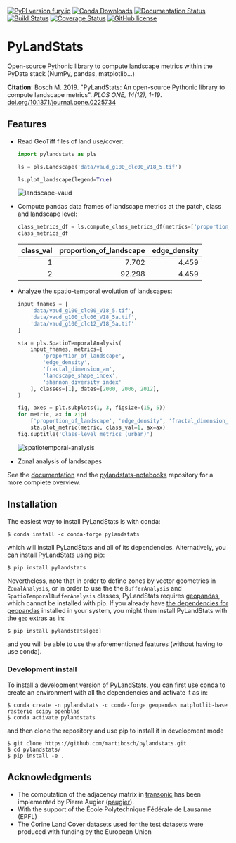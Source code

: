 [![PyPI version fury.io](https://badge.fury.io/py/pylandstats.svg)](https://pypi.python.org/pypi/pylandstats/)
[![Conda Downloads](https://img.shields.io/conda/dn/conda-forge/pylandstats.svg)](https://anaconda.org/conda-forge/pylandstats)
[![Documentation Status](https://readthedocs.org/projects/pylandstats/badge/?version=latest)](https://pylandstats.readthedocs.io/en/latest/?badge=latest)
[![Build Status](https://github.com/martibosch/pylandstats/workflows/tests/badge.svg?branch=main)](https://github.com/martibosch/pylandstats/actions?query=workflow%3Atests)
[![Coverage Status](https://coveralls.io/repos/github/martibosch/pylandstats/badge.svg?branch=master)](https://coveralls.io/github/martibosch/pylandstats?branch=master)
[![GitHub license](https://img.shields.io/github/license/martibosch/pylandstats.svg)](https://github.com/martibosch/pylandstats/blob/master/LICENSE)

# PyLandStats

Open-source Pythonic library to compute landscape metrics within the PyData stack (NumPy, pandas, matplotlib...)

**Citation**: Bosch M. 2019. "PyLandStats: An open-source Pythonic library to compute landscape metrics". *PLOS ONE, 14(12), 1-19*. [doi.org/10.1371/journal.pone.0225734](https://doi.org/10.1371/journal.pone.0225734)

## Features

* Read GeoTiff files of land use/cover:

    ```python
    import pylandstats as pls

    ls = pls.Landscape('data/vaud_g100_clc00_V18_5.tif')

    ls.plot_landscape(legend=True)
    ```

    ![landscape-vaud](figures/landscape.png)

* Compute pandas data frames of landscape metrics at the patch, class and landscape level:

    ```python
    class_metrics_df = ls.compute_class_metrics_df(metrics=['proportion_of_landscape', 'edge_density'])
    class_metrics_df
    ```

    | class_val | proportion_of_landscape | edge_density |
    | --------: | ----------------------: | -----------: |
    |         1 |                   7.702 |        4.459 |
    |         2 |                  92.298 |        4.459 |

* Analyze the spatio-temporal evolution of landscapes:

    ```python
    input_fnames = [
        'data/vaud_g100_clc00_V18_5.tif',
        'data/vaud_g100_clc06_V18_5a.tif',
        'data/vaud_g100_clc12_V18_5a.tif'
    ]

    sta = pls.SpatioTemporalAnalysis(
        input_fnames, metrics=[
            'proportion_of_landscape',
            'edge_density',
            'fractal_dimension_am',
            'landscape_shape_index',
            'shannon_diversity_index'
        ], classes=[1], dates=[2000, 2006, 2012],
    )

    fig, axes = plt.subplots(1, 3, figsize=(15, 5))
    for metric, ax in zip(
        ['proportion_of_landscape', 'edge_density', 'fractal_dimension_am'], axes):
        sta.plot_metric(metric, class_val=1, ax=ax)
    fig.suptitle('Class-level metrics (urban)')
    ```

    ![spatiotemporal-analysis](figures/spatiotemporal.png)

* Zonal analysis of landscapes

See the [documentation](https://pylandstats.readthedocs.io/en/latest/?badge=latest) and the [pylandstats-notebooks](https://github.com/martibosch/pylandstats-notebooks) repository for a more complete overview.

## Installation

The easiest way to install PyLandStats is with conda:

    $ conda install -c conda-forge pylandstats

which will install PyLandStats and all of its dependencies. Alternatively, you can install PyLandStats using pip:

    $ pip install pylandstats


Nevertheless, note that in order to define zones by vector geometries in `ZonalAnalysis`, or in order to use the the `BufferAnalysis` and `SpatioTemporalBufferAnalysis` classes, PyLandStats requires [geopandas](https://github.com/geopandas/geopandas), which cannot be installed with pip. If you already have [the dependencies for geopandas](https://geopandas.readthedocs.io/en/latest/install.html#dependencies) installed in your system, you might then install PyLandStats with the `geo` extras as in:

    $ pip install pylandstats[geo]

and you will be able to use the aforementioned features (without having to use conda).

### Development install

To install a development version of PyLandStats, you can first use conda to create an environment with all the dependencies and activate it as in:

    $ conda create -n pylandstats -c conda-forge geopandas matplotlib-base rasterio scipy openblas
    $ conda activate pylandstats

and then clone the repository and use pip to install it in development mode

    $ git clone https://github.com/martibosch/pylandstats.git
    $ cd pylandstats/
    $ pip install -e .

## Acknowledgments

* The computation of the adjacency matrix in [transonic](https://github.com/fluiddyn/transonic) has been implemented by Pierre Augier ([paugier](https://github.com/paugier)).
* With the support of the École Polytechnique Fédérale de Lausanne (EPFL)
* The Corine Land Cover datasets used for the test datasets were produced with funding by the European Union
